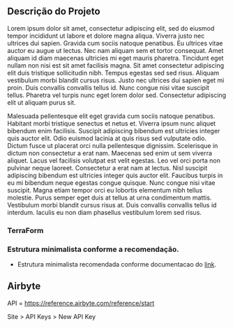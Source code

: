 ## Descrição do Projeto

Lorem ipsum dolor sit amet, consectetur adipiscing elit, sed do eiusmod tempor incididunt ut labore et dolore magna aliqua. Viverra justo nec ultrices dui sapien. Gravida cum sociis natoque penatibus. Eu ultrices vitae auctor eu augue ut lectus. Nec nam aliquam sem et tortor consequat. Amet aliquam id diam maecenas ultricies mi eget mauris pharetra. Tincidunt eget nullam non nisi est sit amet facilisis magna. Sit amet consectetur adipiscing elit duis tristique sollicitudin nibh. Tempus egestas sed sed risus. Aliquam vestibulum morbi blandit cursus risus. Justo nec ultrices dui sapien eget mi proin. Duis convallis convallis tellus id. Nunc congue nisi vitae suscipit tellus. Pharetra vel turpis nunc eget lorem dolor sed. Consectetur adipiscing elit ut aliquam purus sit.

Malesuada pellentesque elit eget gravida cum sociis natoque penatibus. Habitant morbi tristique senectus et netus et. Viverra ipsum nunc aliquet bibendum enim facilisis. Suscipit adipiscing bibendum est ultricies integer quis auctor elit. Odio euismod lacinia at quis risus sed vulputate odio. Dictum fusce ut placerat orci nulla pellentesque dignissim. Scelerisque in dictum non consectetur a erat nam. Maecenas sed enim ut sem viverra aliquet. Lacus vel facilisis volutpat est velit egestas. Leo vel orci porta non pulvinar neque laoreet. Consectetur a erat nam at lectus. Nisl suscipit adipiscing bibendum est ultricies integer quis auctor elit. Faucibus turpis in eu mi bibendum neque egestas congue quisque. Nunc congue nisi vitae suscipit. Magna etiam tempor orci eu lobortis elementum nibh tellus molestie. Purus semper eget duis at tellus at urna condimentum mattis. Vestibulum morbi blandit cursus risus at. Duis convallis convallis tellus id interdum. Iaculis eu non diam phasellus vestibulum lorem sed risus.


### TerraForm 


### Estrutura minimalista conforme a recomendação. 

 - Estrutura minimalista recomendada conforme documentacao do [link](https://developer.hashicorp.com/terraform/language/modules/develop/structure). 


 ## Airbyte

 API = https://reference.airbyte.com/reference/start


 Site > API Keys > New API Key